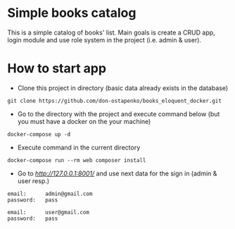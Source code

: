 # Simple books catalog

This is a simple catalog of books' list. Main goals is create a CRUD app, login module and use role system in the project (i.e. admin & user).

# How to start app

- Clone this project in directory (basic data already exists in the database)
```git exclude
git clone https://github.com/don-ostapenko/books_eloquent_docker.git
```
- Go to the directory with the project and execute command below (but you must have a docker on the your machine)
```docker
docker-compose up -d
```
- Execute command in the current directory
```docker
docker-compose run --rm web composer install
```
- Go to _http://127.0.0.1:8001/_ and use next data for the sign in (admin & user resp.)
```
email:      admin@gmail.com
password:   pass
```
```
email:      user@gmail.com
password:   pass
```